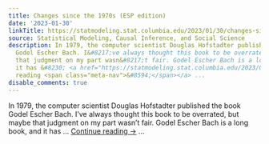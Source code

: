```yaml
---
title: Changes since the 1970s (ESP edition)
date: '2023-01-30'
linkTitle: https://statmodeling.stat.columbia.edu/2023/01/30/changes-since-the-1970s-esp-edition/
source: Statistical Modeling, Causal Inference, and Social Science
description: In 1979, the computer scientist Douglas Hofstadter published the book
  Godel Escher Bach. I&#8217;ve always thought this book to be overrated, but maybe
  that judgment on my part wasn&#8217;t fair. Godel Escher Bach is a long book, and
  it has &#8230; <a href="https://statmodeling.stat.columbia.edu/2023/01/30/changes-since-the-1970s-esp-edition/">Continue
  reading <span class="meta-nav">&#8594;</span></a> ...
disable_comments: true
---
```

In 1979, the computer scientist Douglas Hofstadter published the book Godel Escher Bach. I&#8217;ve always thought this book to be overrated, but maybe that judgment on my part wasn&#8217;t fair. Godel Escher Bach is a long book, and it has &#8230; <a href="https://statmodeling.stat.columbia.edu/2023/01/30/changes-since-the-1970s-esp-edition/">Continue reading <span class="meta-nav">&#8594;</span></a> ...